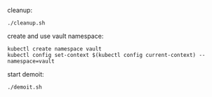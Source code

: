 
cleanup:
```
./cleanup.sh
```

create and use vault namespace:
```
kubectl create namespace vault
kubectl config set-context $(kubectl config current-context) --namespace=vault
```

start demoit:
```
./demoit.sh
```
